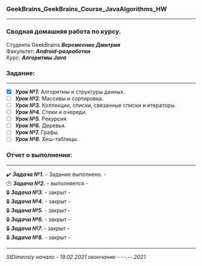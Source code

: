 ### GeekBrains_GeekBrains_Course_JavaAlgorithms_HW
---
### Сводная домашняя работа по курсу.
Студента GeekBrains ***Веремеенко Дмитрия***    
Факультет: ***Android-разработки***    
Курс: ***Алгоритмы Java***
### Задание:
---
- [X] ***Урок №1.*** Алгоритмы и структуры данных.
- [ ] ***Урок №2.*** Массивы и сортировка.
- [ ] ***Урок №3.*** Коллекции, списки, связанные списки и итераторы.
- [ ] ***Урок №4.*** Стеки и очереди.
- [ ] ***Урок №5.*** Рекурсия.
- [ ] ***Урок №6.*** Деревья.
- [ ] ***Урок №7.*** Графы.
- [ ] ***Урок №8.*** Хеш-таблицы.

### Отчет о выполнении:
---    
:heavy_check_mark: ***Задача №1.***	 - Задание выполнено. -        
:clock2: ***Задача №2.***	 - выполняется -    
:lock: ***Задача №3.***	 - закрыт -    
:lock: ***Задача №4.***	 - закрыт -    
:lock: ***Задача №5.***	 - закрыт -    
:lock: ***Задача №6.***	 - закрыт -    
:lock: ***Задача №7.***	 - закрыт -    
:lock: ***Задача №8.***	 - закрыт -
      
---   

*StDimensiy начало - 19.02.2021 окончание - --.--.2021*
